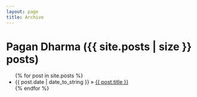 ```yaml
---
layout: page
title: Archive
---
```


<div id="home">
<h1>Pagan Dharma ({{ site.posts | size }} posts)</h1>
<ul class="posts">
{% for post in site.posts %}
<li><span>{{ post.date | date_to_string }}</span> &raquo; <a href="{{ post.url }}">{{ post.title }}</a></li>
{% endfor %}
</ul>
</div>
